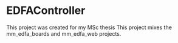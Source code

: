 # EDFAController
This project was created for my MSc thesis This project mixes the mm_edfa_boards and mm_edfa_web projects.
